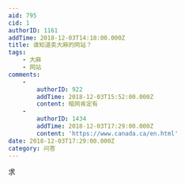 ```yaml
---
aid: 795
cid: 1
authorID: 1161
addTime: 2018-12-03T14:18:00.000Z
title: 谁知道卖大麻的网站？
tags:
    - 大麻
    - 网站
comments:
    -
        authorID: 922
        addTime: 2018-12-03T15:52:00.000Z
        content: 暗网肯定有
    -
        authorID: 1434
        addTime: 2018-12-03T17:29:00.000Z
        content: 'https://www.canada.ca/en.html'
date: 2018-12-03T17:29:00.000Z
category: 问答
---
```


求
